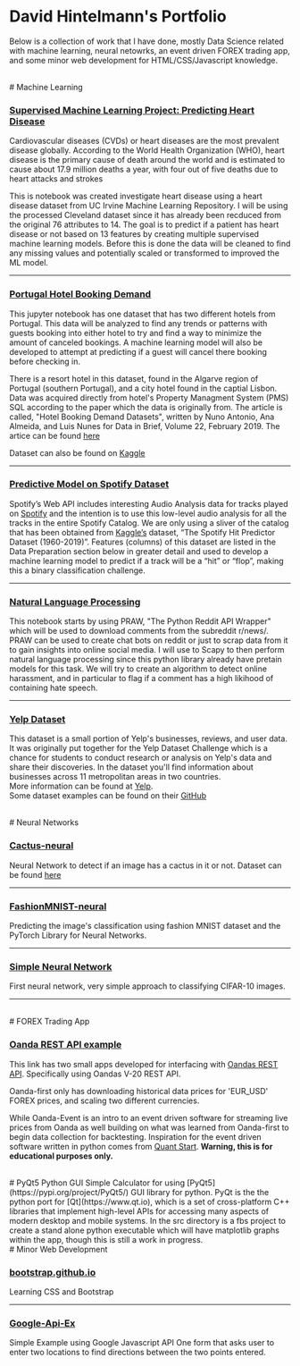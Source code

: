 # David Hintelmann's Portfolio
Below is a collection of work that I have done, mostly Data Science related with machine learning, neural netowrks, an event driven FOREX trading app, and some minor web development for HTML/CSS/Javascript knowledge.

<br>
# Machine Learning

### [Supervised Machine Learning Project: Predicting Heart Disease](https://github.com/davidhintelmann/Heart-Disease)  

Cardiovascular diseases (CVDs) or heart diseases are the most prevalent disease globally. According to the World Health Organization (WHO), heart disease is the primary cause of death around the world and is estimated to cause about 17.9 million deaths a year, with four out of five deaths due to heart attacks and strokes

This is notebook was created investigate heart disease using a heart disease dataset from UC Irvine Machine Learning Repository. I will be using the processed Cleveland dataset since it has already been recduced from the original 76 attributes to 14. The goal is to predict if a patient has heart disease or not based on 13 features by creating multiple supervised machine learning models. Before this is done the data will be cleaned to find any missing values and potentially scaled or transformed to improved the ML model.

---

### [Portugal Hotel Booking Demand](https://github.com/davidhintelmann/Portugal-hotels)

This jupyter notebook has one dataset that has two different hotels from Portugal. This data will be analyzed to find any trends or patterns with guests booking into either hotel to try and find a way to minimize the amount of canceled bookings. A machine learning model will also be developed to attempt at predicting if a guest will cancel there booking before checking in.

There is a resort hotel in this dataset, found in the Algarve region of Portugal (southern Portugal), and a city hotel found in the captial Lisbon. Data was acquired directly from hotel's Property Managment System (PMS) SQL according to the paper which the data is originally from. The article is called, "Hotel Booking Demand Datasets", written by Nuno Antonio, Ana Almeida, and Luis Nunes for Data in Brief, Volume 22, February 2019. The artice can be found [here](https://www.sciencedirect.com/science/article/pii/S2352340918315191#bib5)

Dataset can also be found on [Kaggle](https://www.kaggle.com/jessemostipak/hotel-booking-demand)

---

### [Predictive Model on Spotify Dataset](https://github.com/davidhintelmann/Spotify-HitorNot)  

Spotify’s Web API includes interesting Audio Analysis data for tracks played on [Spotify](https://developer.spotify.com/documentation/web-api/reference/tracks/get-audio-analysis/​) and the intention is to use this low-level audio analysis for all the tracks in the entire Spotify Catalog. We are only using a sliver of the catalog that has been obtained from [Kaggle’s](https://www.kaggle.com/theoverman/the-spotify-hit-predictor-dataset) dataset, “The Spotify Hit Predictor Dataset (1960-2019)”. Features (columns) of this dataset are listed in the Data Preparation section below in greater detail and used to develop a machine learning model to predict if a track will be a “hit” or “flop”, making this a binary classification challenge.

---

### [Natural Language Processing](https://github.com/davidhintelmann/Natural-Language-Processing)
This notebook starts by using PRAW, "The Python Reddit API Wrapper" which will be used to download comments from the subreddit r/news/. PRAW can be used to create chat bots on reddit or just to scrap data from it to gain insights into online social media. I will use to Scapy to then perform natural language processing since this python library already have pretain models for this task. We will try to create an algorithm to detect online harassment, and in particular to flag if a comment has a high likihood of containing hate speech.

---

### [Yelp Dataset](https://github.com/davidhintelmann/Yelp_Investigation)
This dataset is a small portion of Yelp's businesses, reviews, and user data. It was originally put together for the Yelp Dataset Challenge which is a chance for students to conduct research or analysis on Yelp's data and share their discoveries. In the dataset you'll find information about businesses across 11 metropolitan areas in two countries.  
More information can be found at [Yelp](https://www.yelp.com/dataset/documentation/main).  
Some dataset examples can be found on their [GitHub](https://github.com/Yelp/dataset-examples)

<br>
# Neural Networks

### [Cactus-neural](https://github.com/davidhintelmann/Cactus-neural)
Neural Network to detect if an image has a cactus in it or not. Dataset can be found [here](https://www.kaggle.com/c/aerial-cactus-identification)

---

### [FashionMNIST-neural](https://github.com/davidhintelmann/FashionMNIST-neural)
Predicting the image's classification using fashion MNIST dataset and the PyTorch Library for Neural Networks.

---

### [Simple Neural Network](https://github.com/davidhintelmann/Simple-neural)
First neural network, very simple approach to classifying CIFAR-10 images.

---

<br>
# FOREX Trading App

### [Oanda REST API example](https://github.com/davidhintelmann/Oanda-REST-V20)

This link has two small apps developed for interfacing with [Oandas REST API](http://developer.oanda.com). Specifically using Oandas V-20 REST API.

Oanda-first only has downloading historical data prices for 'EUR_USD' FOREX prices, and scaling two different currencies.  

While Oanda-Event is an intro to an event driven software for streaming live prices from Oanda as well building on what was learned from Oanda-first to begin data collection for backtesting. Inspiration for the event driven software written in python comes from [Quant Start](https://www.quantstart.com/articles/Forex-Trading-Diary-1-Automated-Forex-Trading-with-the-OANDA-API/).
**Warning, this is for educational purposes only.**

<br>
# PyQt5 Python GUI
 Simple Calculator for using [PyQt5](https://pypi.org/project/PyQt5/) GUI library for python. PyQt is the the python port for [Qt](https://www.qt.io), which is a set of cross-platform C++ libraries that implement high-level APIs for accessing many aspects of modern desktop and mobile systems. In the src directory is a fbs project to create a stand alone python executable which will have matplotlib graphs within the app, though this is still a work in progress.

<br>
# Minor Web Development

### [bootstrap.github.io](https://github.com/davidhintelmann/bootstrap.github.io)
Learning CSS and Bootstrap

---

### [Google-Api-Ex](https://github.com/davidhintelmann/Google-Api-Ex)

Simple Example using Google Javascript API One form that asks user to enter two locations to find directions between the two points entered.
